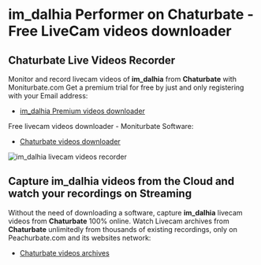 # im_dalhia Performer on Chaturbate - Free LiveCam videos downloader

## Chaturbate Live Videos Recorder

Monitor and record livecam videos of **im_dalhia** from **Chaturbate** with Moniturbate.com
Get a premium trial for free by just and only registering with your Email address:
* [im_dalhia Premium videos downloader](https://moniturbate.com/request-demo-licence-key.html)

Free livecam videos downloader - Moniturbate Software:
* [Chaturbate videos downloader](https://moniturbate.com/moniturbate-download-software.html)

![im_dalhia livecam videos recorder](https://peachurnet.com/templates/moniturbate-software.png)


## Capture im_dalhia videos from the Cloud and watch your recordings on Streaming

Without the need of downloading a software, capture **im_dalhia** livecam videos from **Chaturbate** 100% online.
Watch Livecam archives from **Chaturbate** unlimitedly from thousands of existing recordings, only on Peachurbate.com and its websites network:
* [Chaturbate videos archives](https://peachurnet.com/)